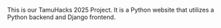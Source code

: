 This is our TamuHacks 2025 Project. It is a Python website that utilizes a Python backend and Django frontend.
